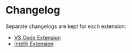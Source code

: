 # Changelog

Separate changelogs are kept for each extension:

- [VS Code Extension](./extensions/vscode/CHANGELOG.md)
- [Intellij Extension](./extensions/intellij/CHANGELOG.md)
